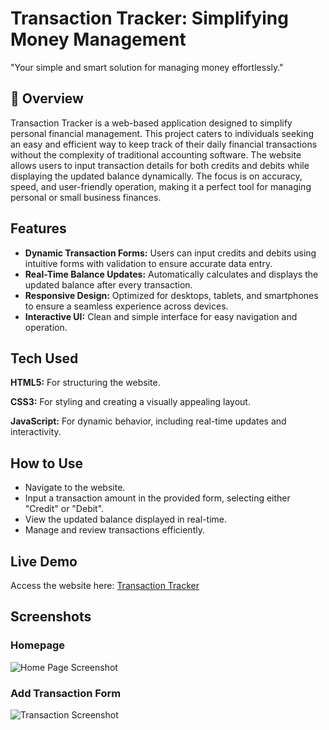 # Transaction Tracker: Simplifying Money Management

"Your simple and smart solution for managing money effortlessly."

## 📖 Overview

Transaction Tracker is a web-based application designed to simplify personal financial management. This project caters to individuals seeking an easy and efficient way to keep track of their daily financial transactions without the complexity of traditional accounting software. The website allows users to input transaction details for both credits and debits while displaying the updated balance dynamically. The focus is on accuracy, speed, and user-friendly operation, making it a perfect tool for managing personal or small business finances.

## Features

- **Dynamic Transaction Forms:** Users can input credits   and debits using intuitive forms with validation to ensure accurate data entry.
- **Real-Time Balance Updates:** Automatically calculates and displays the updated balance after every transaction.
- **Responsive Design:** Optimized for desktops, tablets, and smartphones to ensure a seamless experience across devices.
- **Interactive UI:** Clean and simple interface for easy navigation and operation.

## Tech Used

**HTML5:** For structuring the website.

**CSS3:** For styling and creating a visually appealing layout.

**JavaScript:** For dynamic behavior, including real-time updates and interactivity.

## How to Use

- Navigate to the website.
- Input a transaction amount in the provided form, selecting either "Credit" or "Debit".
- View the updated balance displayed in real-time.
- Manage and review transactions efficiently.

## Live Demo

Access the website here: [Transaction Tracker](https://ayonpaul8906.github.io/TransactionTracker/)

## Screenshots

### Homepage

![Home Page Screenshot]([https://ibb.co/b20zZ8B])

### Add Transaction Form
![Transaction Screenshot]([https://ibb.co/p1XqMvx])

